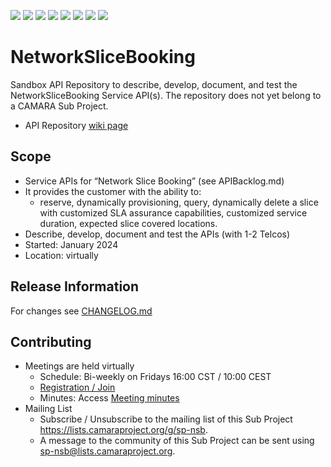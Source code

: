 ﻿<a href="https://github.com/camaraproject/NetworkSliceBooking/commits/" title="Last Commit"><img src="https://img.shields.io/github/last-commit/camaraproject/NetworkSliceBooking?style=plastic"></a>
<a href="https://github.com/camaraproject/NetworkSliceBooking/issues" title="Open Issues"><img src="https://img.shields.io/github/issues/camaraproject/NetworkSliceBooking?style=plastic"></a>
<a href="https://github.com/camaraproject/NetworkSliceBooking/pulls" title="Open Pull Requests"><img src="https://img.shields.io/github/issues-pr/camaraproject/NetworkSliceBooking?style=plastic"></a>
<a href="https://github.com/camaraproject/NetworkSliceBooking/graphs/contributors" title="Contributors"><img src="https://img.shields.io/github/contributors/camaraproject/NetworkSliceBooking?style=plastic"></a>
<a href="https://github.com/camaraproject/NetworkSliceBooking" title="Repo Size"><img src="https://img.shields.io/github/repo-size/camaraproject/NetworkSliceBooking?style=plastic"></a>
<a href="https://github.com/camaraproject/NetworkSliceBooking/blob/main/LICENSE" title="License"><img src="https://img.shields.io/badge/License-Apache%202.0-green.svg?style=plastic"></a>
<a href="https://github.com/camaraproject/NetworkSliceBooking/releases/latest" title="Latest Release"><img src="https://img.shields.io/github/release/camaraproject/NetworkSliceBooking?style=plastic"></a>
<a href="https://github.com/camaraproject/Governance/blob/main/ProjectStructureAndRoles.md" title="Sandbox API Repository"><img src="https://img.shields.io/badge/Sandbox%20API%20Repository-yellow?style=plastic"></a>

# NetworkSliceBooking

Sandbox API Repository to describe, develop, document, and test the NetworkSliceBooking Service API(s). The repository does not yet belong to a CAMARA Sub Project.

* API Repository [wiki page](https://lf-camaraproject.atlassian.net/wiki/x/rDPe)

## Scope
* Service APIs for “Network Slice Booking” (see APIBacklog.md)  
* It provides the customer with the ability to:  
  * reserve, dynamically provisioning, query, dynamically delete a slice with customized SLA assurance capabilities, customized service duration, expected slice covered locations. 
* Describe, develop, document and test the APIs (with 1-2 Telcos)  
* Started: January 2024
* Location: virtually  

## Release Information
<!-- Use/uncomment one or multiple the following options -->
<!-- Pre-releases of this sub project are available in https://github.com/camaraproject/§repo_name§/releases -->
<!-- The latest public release is available here: https://github.com/camaraproject/§repo_name§/releases/latest -->
<!-- For changes see [CHANGELOG.md](https://github.com/camaraproject/§repo_name§/blob/main/CHANGELOG.md) -->
 
For changes see [CHANGELOG.md](https://github.com/camaraproject/NetworkSliceBooking/blob/main/CHANGELOG.md)
## Contributing

* Meetings are held virtually 
    * Schedule: Bi-weekly on Fridays 16:00 CST / 10:00 CEST
    * [Registration / Join](https://zoom-lfx.platform.linuxfoundation.org/meeting/92204181217?password=7ef83098-28d4-417c-95bc-3f0ab7904c8f)
    * Minutes: Access [Meeting minutes](https://wiki.camaraproject.org/display/CAM/NetworkSliceBooking)
* Mailing List
    * Subscribe / Unsubscribe to the mailing list of this Sub Project <https://lists.camaraproject.org/g/sp-nsb>.
    * A message to the community of this Sub Project can be sent using <sp-nsb@lists.camaraproject.org>.
